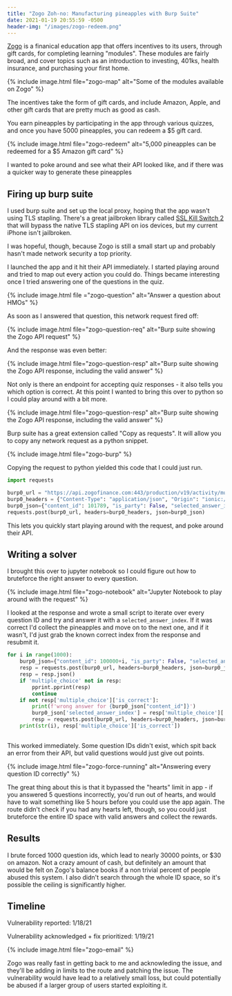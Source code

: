 ```yaml
---
title: "Zogo Zoh-no: Manufacturing pineapples with Burp Suite"
date: 2021-01-19 20:55:59 -0500
header-img: "/images/zogo-redeem.png"
---
```


[Zogo](https://zogofinance.com/) is a finanical education app that offers incentives to its users, through gift cards, for completing learning "modules". These modules are fairly broad, and cover topics such as an introduction to investing, 401ks, health insurance, and purchasing your first home.

{% include image.html file="zogo-map" alt="Some of the modules available on Zogo" %}

The incentives take the form of gift cards, and include Amazon, Apple, and other gift cards that are pretty much as good as cash.

You earn pineapples by participating in the app through various quizzes, and once you have 5000 pineapples, you can redeem a $5 gift card.

{% include image.html file="zogo-redeem" alt="5,000 pineapples can be redeemed for a $5 Amazon gift card" %}

I wanted to poke around and see what their API looked like, and if there was a quicker way to generate these pineapples

## Firing up burp suite

I used burp suite and set up the local proxy, hoping that the app wasn't using TLS stapling. There's a great jailbroken library called [SSL Kill Switch 2](https://github.com/nabla-c0d3/ssl-kill-switch2) that will bypass the native TLS stapling API on ios devices, but my current iPhone isn't jailbroken. 

I was hopeful, though, because Zogo is still a small start up and probably hasn't made network security a top priority.

I launched the app and it hit their API immediately. I started playing around and tried to map out every action you could do. Things became interesting once I tried answering one of the questions in the quiz. 

{% include image.html file ="zogo-question" alt="Answer a question about HMOs" %}

As soon as I answered that question, this network request fired off:

{% include image.html file="zogo-question-req" alt="Burp suite showing the Zogo API request" %}

And the response was even better:

{% include image.html file="zogo-question-resp" alt="Burp suite showing the Zogo API response, including the valid answer" %}

Not only is there an endpoint for accepting quiz responses - it also tells you which option is correct. At this point I wanted to bring this over to python so I could play around with a bit more.

{% include image.html file="zogo-question-resp" alt="Burp suite showing the Zogo API response, including the valid answer" %}


Burp suite has a great extension called "Copy as requests". It will allow you to copy any network request as a python snippet. 

{% include image.html file="zogo-burp" %}

Copying the request to python yielded this code that I could just run.


```py
import requests

burp0_url = "https://api.zogofinance.com:443/production/v19/activity/multiple-choice"
burp0_headers = {"Content-Type": "application/json", "Origin": "ionic://localhost", "Accept-Encoding": "gzip, deflate", "Connection": "close", "Accept": "application/json, text/plain, */*", "User-Agent": "Mozilla/5.0 (iPhone; CPU iPhone OS 14_3 like Mac OS X) AppleWebKit/605.1.15 (KHTML, like Gecko) Mobile/15E148", "Authorization": "Bearer <my token>", "Accept-Language": "en-us"}
burp0_json={"content_id": 101789, "is_party": False, "selected_answer_index": 0, "time_taken": 0}
requests.post(burp0_url, headers=burp0_headers, json=burp0_json)
```

This lets you quickly start playing around with the request, and poke around their API. 

## Writing a solver

I brought this over to jupyter notebook so I could figure out how to bruteforce the right answer to every question.

{% include image.html file="zogo-notebook" alt="Jupyter Notebook to play around with the request" %}

I looked at the response and wrote a small script to iterate over every question ID and try and answer it with a `selected_answer_index`. If it was correct I'd collect the pineapples and move on to the next one, and if it wasn't, I'd just grab the known correct index from the response and resubmit it. 

```py
for i in range(1000):
    burp0_json={"content_id": 100000+i, "is_party": False, "selected_answer_index": 1, "time_taken": 0}
    resp = requests.post(burp0_url, headers=burp0_headers, json=burp0_json)
    resp = resp.json()
    if 'multiple_choice' not in resp:
        pprint.pprint(resp)
        continue
    if not resp['multiple_choice']['is_correct']:
        print(f'wrong answer for {burp0_json["content_id"]}')
        burp0_json['selected_answer_index'] = resp['multiple_choice']['correct_answer_index']
        resp = requests.post(burp0_url, headers=burp0_headers, json=burp0_json).json()
    print(str(i), resp['multiple_choice']['is_correct'])
        
```

This worked immediately. Some question IDs didn't exist, which spit back an error from their API, but valid questions would just give out points.

{% include image.html file="zogo-force-running" alt="Answering every question ID correctly" %}

The great thing about this is that it bypassed the "hearts" limit in app - if you answered 5 questions incorrectly, you'd run out of hearts, and would have to wait something like 5 hours before you could use the app again. The route didn't check if you had any hearts left, though, so you could just bruteforce the entire ID space with valid answers and collect the rewards.

## Results

I brute forced 1000 question ids, which lead to nearly 30000 points, or $30 on amazon. Not a crazy amount of cash, but definitely an amount that would be felt on Zogo's balance books if a non trivial percent of people abused this system. I also didn't search through the whole ID space, so it's possible the ceiling is significantly higher.

## Timeline

Vulnerability reported: 1/18/21

Vulnerability acknowledged + fix prioritized: 1/19/21

{% include image.html file="zogo-email" %}

Zogo was really fast in getting back to me and acknowleding the issue, and they'll be adding in limits to the route and patching the issue. The vulnerability would have lead to a relatively small loss, but could potentially be abused if a larger group of users started exploiting it.
